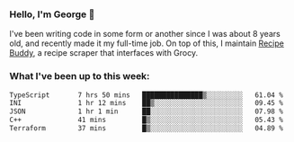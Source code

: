 ### Hello, I'm George 👋

I've been writing code in some form or another since I was about 8 years old, and recently made it my full-time job. On top of this, I maintain [Recipe Buddy](https://github.com/georgegebbett/recipe-buddy), a recipe scraper that interfaces with Grocy.  

<!--
**georgegebbett/georgegebbett** is a ✨ _special_ ✨ repository because its `README.md` (this file) appears on your GitHub profile.

Here are some ideas to get you started:

- 🔭 I’m currently working on ...
- 🌱 I’m currently learning ...
- 👯 I’m looking to collaborate on ...
- 🤔 I’m looking for help with ...
- 💬 Ask me about ...
- 📫 How to reach me: ...
- 😄 Pronouns: ...
- ⚡ Fun fact: ...
-->

### What I've been up to this week:
<!--START_SECTION:waka-->

```txt
TypeScript       7 hrs 50 mins   ███████████████▒░░░░░░░░░   61.04 %
INI              1 hr 12 mins    ██▒░░░░░░░░░░░░░░░░░░░░░░   09.45 %
JSON             1 hr 1 min      ██░░░░░░░░░░░░░░░░░░░░░░░   07.98 %
C++              41 mins         █▒░░░░░░░░░░░░░░░░░░░░░░░   05.43 %
Terraform        37 mins         █▒░░░░░░░░░░░░░░░░░░░░░░░   04.89 %
```

<!--END_SECTION:waka-->
